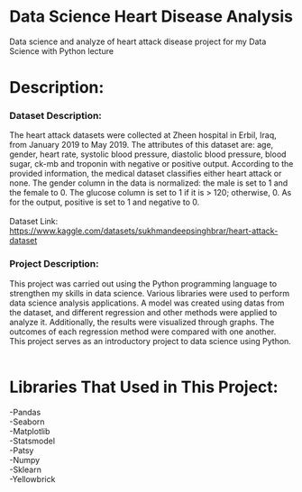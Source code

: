 # Data Science Heart Disease Analysis
Data science and analyze of heart attack disease project for my Data Science with Python lecture <br/>
# Description:
### Dataset Description:
The heart attack datasets were collected at Zheen hospital in Erbil, Iraq, from January 2019 to May 2019. The attributes of this dataset are: age, gender, heart rate, systolic blood pressure, diastolic blood pressure, blood sugar, ck-mb and troponin with negative or positive output. According to the provided information, the medical dataset classifies either heart attack or none. The gender column in the data is normalized: the male is set to 1 and the female to 0. The glucose column is set to 1 if it is > 120; otherwise, 0. As for the output, positive is set to 1 and negative to 0. <br/> <br/> 
Dataset Link: https://www.kaggle.com/datasets/sukhmandeepsinghbrar/heart-attack-dataset
<br/>
### Project Description: 
This project was carried out using the Python programming language to strengthen my skills in data science. Various libraries were used to perform data science analysis applications. A model was created using datas from the dataset, and different regression and other methods were applied to analyze it. Additionally, the results were visualized through graphs. The outcomes of each regression method were compared with one another. This project serves as an introductory project to data science using Python. <br/><br/>
# Libraries That Used in This Project:
-Pandas <br/>
-Seaborn <br/>
-Matplotlib <br/>
-Statsmodel <br/>
-Patsy <br/>
-Numpy <br/>
-Sklearn <br/>
-Yellowbrick <br/><br/>
